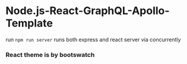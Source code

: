 # Node.js-React-GraphQL-Apollo-Template
run `npm run server` runs both express and react server via concurrently

### React theme is by bootswatch